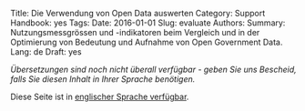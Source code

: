 Title: Die Verwendung von Open Data auswerten
Category: Support
Handbook: yes
Tags:
Date: 2016-01-01
Slug: evaluate
Authors:
Summary: Nutzungsmessgrössen und -indikatoren beim Vergleich und in der Optimierung von Bedeutung und Aufnahme von Open Government Data.
Lang: de
Draft: yes


<em>Übersetzungen sind noch nicht überall verfügbar - geben Sie uns Bescheid, falls Sie diesen Inhalt in Ihrer Sprache benötigen.</em>

Diese Seite ist in [englischer Sprache verfügbar](/en/support/evaluate).
